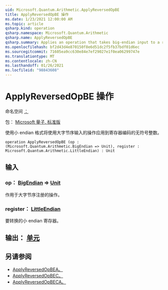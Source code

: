 ```yaml
---
uid: Microsoft.Quantum.Arithmetic.ApplyReversedOpBE
title: ApplyReversedOpBE 操作
ms.date: 1/23/2021 12:00:00 AM
ms.topic: article
qsharp.kind: operation
qsharp.namespace: Microsoft.Quantum.Arithmetic
qsharp.name: ApplyReversedOpBE
qsharp.summary: Applies an operation that takes big-endian input to a register encoding an unsigned integer using little-endian format.
ms.openlocfilehash: bf2d43d4e870150f8e6d51dc2f5fb37bdf01d6ec
ms.sourcegitcommit: 71605ea9cc630e84e7ef29027e1f0ea06299747e
ms.translationtype: MT
ms.contentlocale: zh-CN
ms.lasthandoff: 01/26/2021
ms.locfileid: "98843608"
---
```

# <a name="applyreversedopbe-operation"></a>ApplyReversedOpBE 操作

命名空间 [：](xref:Microsoft.Quantum.Arithmetic)

包： [Microsoft 量子. 标准版](https://nuget.org/packages/Microsoft.Quantum.Standard)


使用小 endian 格式将使用大字节序输入的操作应用到寄存器编码的无符号整数。

```qsharp
operation ApplyReversedOpBE (op : (Microsoft.Quantum.Arithmetic.BigEndian => Unit), register : Microsoft.Quantum.Arithmetic.LittleEndian) : Unit
```


## <a name="input"></a>输入

### <a name="op--bigendian--unit"></a>op： [BigEndian](xref:Microsoft.Quantum.Arithmetic.BigEndian) => [Unit](xref:microsoft.quantum.lang-ref.unit) 

作用于大字节序注册的操作。


### <a name="register--littleendian"></a>register： [LittleEndian](xref:Microsoft.Quantum.Arithmetic.LittleEndian)

要转换的小 endian 寄存器。



## <a name="output--unit"></a>输出： [单元](xref:microsoft.quantum.lang-ref.unit)



## <a name="see-also"></a>另请参阅

- [ApplyReversedOpBEA。](xref:Microsoft.Quantum.Arithmetic.ApplyReversedOpBEA)
- [ApplyReversedOpBEC。](xref:Microsoft.Quantum.Arithmetic.ApplyReversedOpBEC)
- [ApplyReversedOpBECA。](xref:Microsoft.Quantum.Arithmetic.ApplyReversedOpBECA)